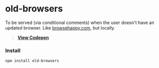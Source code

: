 # old-browsers
To be served (via conditional comments) when the user doesn't have an updated browser. Like [browsehappy.com](http://browsehappy.com), but locally.

> [**View Codepen**](http://codepen.io/dbox/pen/gaoraM)

### Install
`npm install old-browsers`
